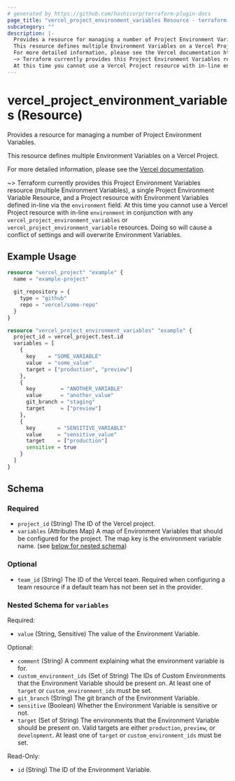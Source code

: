 ```yaml
---
# generated by https://github.com/hashicorp/terraform-plugin-docs
page_title: "vercel_project_environment_variables Resource - terraform-provider-vercel"
subcategory: ""
description: |-
  Provides a resource for managing a number of Project Environment Variables.
  This resource defines multiple Environment Variables on a Vercel Project.
  For more detailed information, please see the Vercel documentation https://vercel.com/docs/concepts/projects/environment-variables.
  ~> Terraform currently provides this Project Environment Variables resource (multiple Environment Variables), a single Project Environment Variable Resource, and a Project resource with Environment Variables defined in-line via the environment field.
  At this time you cannot use a Vercel Project resource with in-line environment in conjunction with any vercel_project_environment_variables or vercel_project_environment_variable resources. Doing so will cause a conflict of settings and will overwrite Environment Variables.
---
```


# vercel_project_environment_variables (Resource)

Provides a resource for managing a number of Project Environment Variables.

This resource defines multiple Environment Variables on a Vercel Project.

For more detailed information, please see the [Vercel documentation](https://vercel.com/docs/concepts/projects/environment-variables).

~> Terraform currently provides this Project Environment Variables resource (multiple Environment Variables), a single Project Environment Variable Resource, and a Project resource with Environment Variables defined in-line via the `environment` field.
At this time you cannot use a Vercel Project resource with in-line `environment` in conjunction with any `vercel_project_environment_variables` or `vercel_project_environment_variable` resources. Doing so will cause a conflict of settings and will overwrite Environment Variables.

## Example Usage

```terraform
resource "vercel_project" "example" {
  name = "example-project"

  git_repository = {
    type = "github"
    repo = "vercel/some-repo"
  }
}

resource "vercel_project_environment_variables" "example" {
  project_id = vercel_project.test.id
  variables = [
    {
      key    = "SOME_VARIABLE"
      value  = "some_value"
      target = ["production", "preview"]
    },
    {
      key        = "ANOTHER_VARIABLE"
      value      = "another_value"
      git_branch = "staging"
      target     = ["preview"]
    },
    {
      key       = "SENSITIVE_VARIABLE"
      value     = "sensitive_value"
      target    = ["production"]
      sensitive = true
    }
  ]
}
```

<!-- schema generated by tfplugindocs -->
## Schema

### Required

- `project_id` (String) The ID of the Vercel project.
- `variables` (Attributes Map) A map of Environment Variables that should be configured for the project. The map key is the environment variable name. (see [below for nested schema](#nestedatt--variables))

### Optional

- `team_id` (String) The ID of the Vercel team. Required when configuring a team resource if a default team has not been set in the provider.

<a id="nestedatt--variables"></a>
### Nested Schema for `variables`

Required:

- `value` (String, Sensitive) The value of the Environment Variable.

Optional:

- `comment` (String) A comment explaining what the environment variable is for.
- `custom_environment_ids` (Set of String) The IDs of Custom Environments that the Environment Variable should be present on. At least one of `target` or `custom_environment_ids` must be set.
- `git_branch` (String) The git branch of the Environment Variable.
- `sensitive` (Boolean) Whether the Environment Variable is sensitive or not.
- `target` (Set of String) The environments that the Environment Variable should be present on. Valid targets are either `production`, `preview`, or `development`. At least one of `target` or `custom_environment_ids` must be set.

Read-Only:

- `id` (String) The ID of the Environment Variable.

